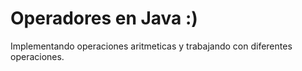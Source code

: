 # Operadores en Java :)

Implementando operaciones aritmeticas y trabajando con diferentes operaciones. 